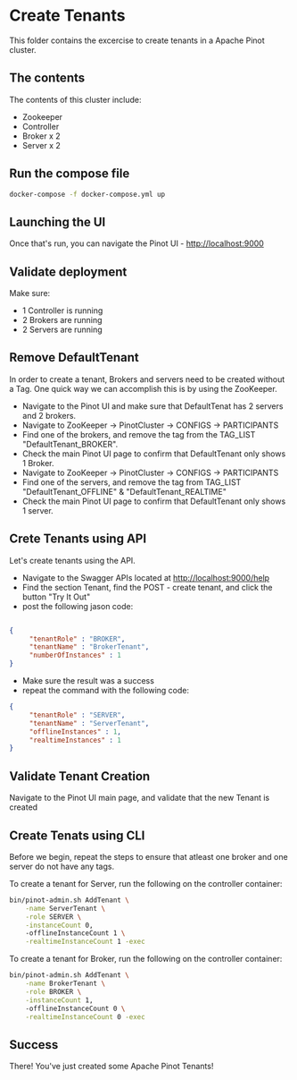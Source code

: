 # Create Tenants

This folder contains the excercise to create tenants in a Apache Pinot cluster.

## The contents

The contents of this cluster include:

- Zookeeper
- Controller
- Broker x 2
- Server x 2

## Run the compose file

``` bash
docker-compose -f docker-compose.yml up
```

## Launching the UI

Once that's run, you can navigate the Pinot UI - [http://localhost:9000](http://localhost:9000)

## Validate deployment

Make sure:

- 1 Controller is running
- 2 Brokers are running
- 2 Servers are running

## Remove DefaultTenant

In order to create a tenant, Brokers and servers need to be created without a Tag.  One quick way we can accomplish this is by using the ZooKeeper.

- Navigate to the Pinot UI and make sure that DefaultTenat has 2 servers and 2 brokers.
- Navigate to ZooKeeper -> PinotCluster -> CONFIGS -> PARTICIPANTS
- Find one of the brokers, and remove the tag from the TAG_LIST "DefaultTenant_BROKER".
- Check the main Pinot UI page to confirm that DefaultTenant only shows 1 Broker.
- Navigate to ZooKeeper -> PinotCluster -> CONFIGS -> PARTICIPANTS
- Find one of the servers, and remove the tag from TAG_LIST "DefaultTenant_OFFLINE" & "DefaultTenant_REALTIME"
- Check the main Pinot UI page to confirm that DefaultTenant only shows 1 server.

## Crete Tenants using API

Let's create tenants using the API.

- Navigate to the Swagger APIs located at [http://localhost:9000/help](http://localhost:9000/help)
- Find the section Tenant, find the POST - create tenant, and click the button "Try It Out"
- post the following jason code:

``` json

{
     "tenantRole" : "BROKER",
     "tenantName" : "BrokerTenant",
     "numberOfInstances" : 1
}

```

- Make sure the result was a success
- repeat the command with the following code:

``` json
{
     "tenantRole" : "SERVER",
     "tenantName" : "ServerTenant",
     "offlineInstances" : 1,
     "realtimeInstances" : 1
}

```

## Validate Tenant Creation

Navigate to the Pinot UI main page, and validate that the new Tenant is created

## Create Tenats using CLI

Before we begin, repeat the steps to ensure that atleast one broker and one server do not have any tags.

To create a tenant for Server, run the following on the controller container:

``` bash
bin/pinot-admin.sh AddTenant \
    -name ServerTenant \
    -role SERVER \
    -instanceCount 0,
    -offlineInstanceCount 1 \
    -realtimeInstanceCount 1 -exec

```

To create a tenant for Broker, run the following on the controller container:

``` bash
bin/pinot-admin.sh AddTenant \
    -name BrokerTenant \
    -role BROKER \
    -instanceCount 1,
    -offlineInstanceCount 0 \
    -realtimeInstanceCount 0 -exec

```

## Success

There! You've just created some Apache Pinot Tenants!
